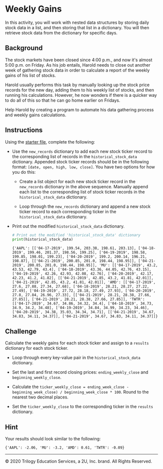 # Weekly Gains

In this activity, you will work with nested data structures by storing daily stock data in a list, and then storing that list in a dictionary. You will then retrieve stock data from the dictionary for specific days.

## Background

The stock markets have been closed since 4:00 p.m., and now it's almost 5:00 p.m. on Friday. As his job entails, Harold needs to close out another week of gathering stock data in order to calculate a report of the weekly gains of his list of stocks.

Harold usually performs this task by manually looking up the stock price records for the new day, adding them to his weekly list of stocks, and then running his calculations. However, he now wonders if there is a quicker way to do all of this so that he can go home earlier on Fridays.

Help Harold by creating a program to automate his data gathering process and weekly gains calculations.

## Instructions

Using the [starter file](Unsolved/Core/weekly_gains_core.py), complete the following:

* Use the `new_records` dictionary to add each new stock ticker record to the corresponding list of records in the `historical_stock_data` dictionary. Appended stock ticker records should be in the following format: `[date, open, high, low, close]`. You have two options for how you do this:

  * Create a list object for each new stock ticker record in the `new_records` dictionary in the above sequence. Manually append each list to the corresponding list of stock ticker records in the `historical_stock_data` dictionary.

  * Loop through the `new_records` dictionary and append a new stock ticker record to each corresponding ticker in the `historical_stock_data` dictionary.

* Print out the modified `historical_stock_data` dictionary.

  ```python
  # Print out the modified 'historical_stock_data' dictionary
  print(historical_stock_data)
  ```

  ```
  {'AAPL': [['04-17-2019', 199.54, 203.38, 198.61, 203.13], ['04-18-2019', 199.46, 201.37, 198.56, 199.25], ['04-19-2019', 198.58, 199.85, 198.01, 199.23], ['04-20-2019', 199.2, 200.14, 196.21, 198.87], [['04-21-2019', 200.85, 201.0, 198.44, 198.95]], ['04-21-2019', 200.85, 201.0, 198.44, 198.95]], 'MU': [['04-17-2019', 43.2, 43.53, 42.79, 43.4], ['04-18-2019', 43.36, 44.05, 42.76, 43.15], ['04-19-2019', 42.26, 42.93, 42.08, 42.76], ['04-20-2019', 42.17, 42.23, 41.2, 41.82], [['04-21-2019', 42.85, 43.2, 41.81, 42.01]], ['04-21-2019', 42.85, 43.2, 41.81, 42.01]], 'AMD': [['04-17-2019', 27.6, 27.88, 27.34, 27.68], ['04-18-2019', 28.21, 28.27, 27.22, 27.49], ['04-19-2019', 27.72, 28.18, 27.49, 27.93], ['04-20-2019', 27.8, 27.84, 26.96, 27.33], [['04-21-2019', 28.21, 28.38, 27.66, 27.85]], ['04-21-2019', 28.21, 28.38, 27.66, 27.85]], 'TWTR': [['04-17-2019', 34.67, 34.86, 34.32, 34.4], ['04-18-2019', 34.73, 34.9, 34.2, 34.48], ['04-19-2019', 34.84, 34.99, 34.23, 34.46], ['04-20-2019', 34.38, 35.03, 34.34, 34.71], [['04-21-2019', 34.67, 34.83, 34.11, 34.37]], ['04-21-2019', 34.67, 34.83, 34.11, 34.37]]}
  ```

## Challenge

Calculate the weekly gains for each stock ticker and assign to a `results` dictionary for each stock ticker.

* Loop through every key-value pair in the `historical_stock_data` dictionary.

* Set the last and first record closing prices: `ending_weekly_close` and `beginning_weekly_close`.

* Calculate the `ticker_weekly_close = ending_week_close - beginning_week_close) / beginning_week_close * 100`. Round to the nearest two decimal places.

* Set the `ticker_weekly_close` to the corresponding ticker in the `results` dictionary.

## Hint

Your results should look similar to the following:

```
{'AAPL': -2.06, 'MU': -3.2, 'AMD': 0.61, 'TWTR': -0.09}
```

---

© 2020 Trilogy Education Services, a 2U, Inc. brand. All Rights Reserved.
